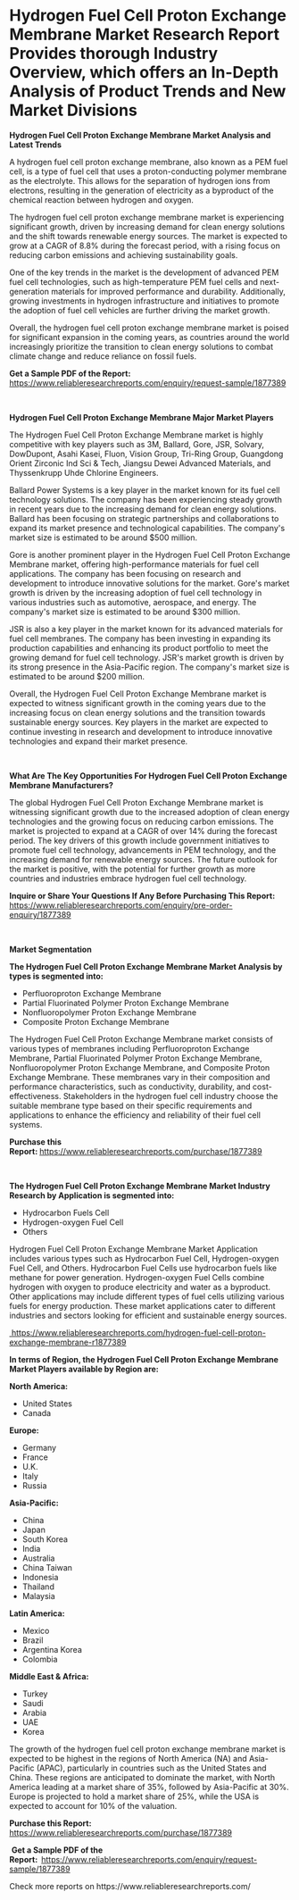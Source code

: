 <p><h1>Hydrogen Fuel Cell Proton Exchange Membrane Market Research Report Provides thorough Industry Overview, which offers an In-Depth Analysis of Product Trends and New Market Divisions</h1></p><p><strong>Hydrogen Fuel Cell Proton Exchange Membrane Market Analysis and Latest Trends</strong></p>
<p><p>A hydrogen fuel cell proton exchange membrane, also known as a PEM fuel cell, is a type of fuel cell that uses a proton-conducting polymer membrane as the electrolyte. This allows for the separation of hydrogen ions from electrons, resulting in the generation of electricity as a byproduct of the chemical reaction between hydrogen and oxygen.</p><p>The hydrogen fuel cell proton exchange membrane market is experiencing significant growth, driven by increasing demand for clean energy solutions and the shift towards renewable energy sources. The market is expected to grow at a CAGR of 8.8% during the forecast period, with a rising focus on reducing carbon emissions and achieving sustainability goals.</p><p>One of the key trends in the market is the development of advanced PEM fuel cell technologies, such as high-temperature PEM fuel cells and next-generation materials for improved performance and durability. Additionally, growing investments in hydrogen infrastructure and initiatives to promote the adoption of fuel cell vehicles are further driving the market growth.</p><p>Overall, the hydrogen fuel cell proton exchange membrane market is poised for significant expansion in the coming years, as countries around the world increasingly prioritize the transition to clean energy solutions to combat climate change and reduce reliance on fossil fuels.</p></p>
<p><strong>Get a Sample PDF of the Report:&nbsp;</strong> <a href="https://www.reliableresearchreports.com/enquiry/request-sample/1877389">https://www.reliableresearchreports.com/enquiry/request-sample/1877389</a></p>
<p>&nbsp;</p>
<p><strong>Hydrogen Fuel Cell Proton Exchange Membrane Major Market Players</strong></p>
<p><p>The Hydrogen Fuel Cell Proton Exchange Membrane market is highly competitive with key players such as 3M, Ballard, Gore, JSR, Solvary, DowDupont, Asahi Kasei, Fluon, Vision Group, Tri-Ring Group, Guangdong Orient Zirconic Ind Sci & Tech, Jiangsu Dewei Advanced Materials, and Thyssenkrupp Uhde Chlorine Engineers.</p><p>Ballard Power Systems is a key player in the market known for its fuel cell technology solutions. The company has been experiencing steady growth in recent years due to the increasing demand for clean energy solutions. Ballard has been focusing on strategic partnerships and collaborations to expand its market presence and technological capabilities. The company's market size is estimated to be around $500 million.</p><p>Gore is another prominent player in the Hydrogen Fuel Cell Proton Exchange Membrane market, offering high-performance materials for fuel cell applications. The company has been focusing on research and development to introduce innovative solutions for the market. Gore's market growth is driven by the increasing adoption of fuel cell technology in various industries such as automotive, aerospace, and energy. The company's market size is estimated to be around $300 million.</p><p>JSR is also a key player in the market known for its advanced materials for fuel cell membranes. The company has been investing in expanding its production capabilities and enhancing its product portfolio to meet the growing demand for fuel cell technology. JSR's market growth is driven by its strong presence in the Asia-Pacific region. The company's market size is estimated to be around $200 million.</p><p>Overall, the Hydrogen Fuel Cell Proton Exchange Membrane market is expected to witness significant growth in the coming years due to the increasing focus on clean energy solutions and the transition towards sustainable energy sources. Key players in the market are expected to continue investing in research and development to introduce innovative technologies and expand their market presence.</p></p>
<p>&nbsp;</p>
<p><strong>What Are The Key Opportunities For Hydrogen Fuel Cell Proton Exchange Membrane Manufacturers?</strong></p>
<p><p>The global Hydrogen Fuel Cell Proton Exchange Membrane market is witnessing significant growth due to the increased adoption of clean energy technologies and the growing focus on reducing carbon emissions. The market is projected to expand at a CAGR of over 14% during the forecast period. The key drivers of this growth include government initiatives to promote fuel cell technology, advancements in PEM technology, and the increasing demand for renewable energy sources. The future outlook for the market is positive, with the potential for further growth as more countries and industries embrace hydrogen fuel cell technology.</p></p>
<p><strong>Inquire or Share Your Questions If Any Before Purchasing This Report:</strong> <a href="https://www.reliableresearchreports.com/enquiry/pre-order-enquiry/1877389">https://www.reliableresearchreports.com/enquiry/pre-order-enquiry/1877389</a></p>
<p>&nbsp;</p>
<p><strong>Market Segmentation</strong></p>
<p><strong>The Hydrogen Fuel Cell Proton Exchange Membrane Market Analysis by types is segmented into:</strong></p>
<p><ul><li>Perfluoroproton Exchange Membrane</li><li>Partial Fluorinated Polymer Proton Exchange Membrane</li><li>Nonfluoropolymer Proton Exchange Membrane</li><li>Composite Proton Exchange Membrane</li></ul></p>
<p><p>The Hydrogen Fuel Cell Proton Exchange Membrane market consists of various types of membranes including Perfluoroproton Exchange Membrane, Partial Fluorinated Polymer Proton Exchange Membrane, Nonfluoropolymer Proton Exchange Membrane, and Composite Proton Exchange Membrane. These membranes vary in their composition and performance characteristics, such as conductivity, durability, and cost-effectiveness. Stakeholders in the hydrogen fuel cell industry choose the suitable membrane type based on their specific requirements and applications to enhance the efficiency and reliability of their fuel cell systems.</p></p>
<p><strong>Purchase this Report:&nbsp;</strong><a href="https://www.reliableresearchreports.com/purchase/1877389">https://www.reliableresearchreports.com/purchase/1877389</a></p>
<p>&nbsp;</p>
<p><strong>The Hydrogen Fuel Cell Proton Exchange Membrane Market Industry Research by Application is segmented into:</strong></p>
<p><ul><li>Hydrocarbon Fuels Cell</li><li>Hydrogen-oxygen Fuel Cell</li><li>Others</li></ul></p>
<p><p>Hydrogen Fuel Cell Proton Exchange Membrane Market Application includes various types such as Hydrocarbon Fuel Cell, Hydrogen-oxygen Fuel Cell, and Others. Hydrocarbon Fuel Cells use hydrocarbon fuels like methane for power generation. Hydrogen-oxygen Fuel Cells combine hydrogen with oxygen to produce electricity and water as a byproduct. Other applications may include different types of fuel cells utilizing various fuels for energy production. These market applications cater to different industries and sectors looking for efficient and sustainable energy sources.</p></p>
<p><a href="https://www.reliableresearchreports.com/hydrogen-fuel-cell-proton-exchange-membrane-r1877389">&nbsp;https://www.reliableresearchreports.com/hydrogen-fuel-cell-proton-exchange-membrane-r1877389</a></p>
<p><strong>In terms of Region, the Hydrogen Fuel Cell Proton Exchange Membrane Market Players available by Region are:</strong></p>
<p>
    <p> <strong> North America: </strong>
        <ul>
            <li>United States</li>
            <li>Canada</li>
        </ul>
        </p> 
    <p> <strong> Europe: </strong>
        <ul>
            <li>Germany</li>
            <li>France</li>
            <li>U.K.</li>
            <li>Italy</li>
            <li>Russia</li>
        </ul>
        </p> 
    <p> <strong> Asia-Pacific: </strong>
        <ul>
            <li>China</li>
            <li>Japan</li>
            <li>South Korea</li>
            <li>India</li>
            <li>Australia</li>
            <li>China Taiwan</li>
            <li>Indonesia</li>
            <li>Thailand</li>
            <li>Malaysia</li>
        </ul>
        </p> 
    <p> <strong> Latin America: </strong>
        <ul>
            <li>Mexico</li>
            <li>Brazil</li>
            <li>Argentina Korea</li>
            <li>Colombia</li>
        </ul>
        </p> 
    <p> <strong> Middle East & Africa: </strong>
        <ul>
            <li>Turkey</li>
            <li>Saudi</li>
            <li>Arabia</li>
            <li>UAE</li>
            <li>Korea</li>
        </ul>
    </p>
    </p>
<p><p>The growth of the hydrogen fuel cell proton exchange membrane market is expected to be highest in the regions of North America (NA) and Asia-Pacific (APAC), particularly in countries such as the United States and China. These regions are anticipated to dominate the market, with North America leading at a market share of 35%, followed by Asia-Pacific at 30%. Europe is projected to hold a market share of 25%, while the USA is expected to account for 10% of the valuation.</p></p>
<p><strong>Purchase this Report: </strong><a href="https://www.reliableresearchreports.com/purchase/1877389">https://www.reliableresearchreports.com/purchase/1877389</a></p>
<p>&nbsp;<strong>Get a Sample PDF of the Report:&nbsp;&nbsp;</strong><a href="https://www.reliableresearchreports.com/enquiry/request-sample/1877389">https://www.reliableresearchreports.com/enquiry/request-sample/1877389</a></p>
<p><strong></strong></p>
<p>Check more reports on https://www.reliableresearchreports.com/</p>